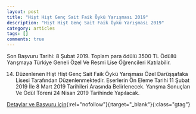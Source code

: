 ```yaml
---
layout: post
title: "Hişt Hişt Genç Sait Faik Öykü Yarışması 2019"
description: "Hişt Hişt Genç Sait Faik Öykü Yarışması 2019"
category: articles
tags: []
comments: true
---
```


Son Başvuru Tarihi: 8 Şubat 2019. Toplam para ödülü 3500 TL
Ödüllü Yarışmaya Türkiye Geneli Özel Ve Resmi Lise Öğrencileri Katılabilir.

14. Düzenlenen Hişt Hişt Genç Sait Faik Öykü Yarışması Özel Darüşşafaka Lisesi Tarafından Düzenlenmektedir. Eserlerin Ön Eleme Tarihi 11 Şubat 2019 İle 8 Mart 2019 Tarihileri Arasında Belirlenecek. Yarışma Sonuçları Ve Ödül Töreni 24 Nisan 2019 Tarihinde Yapılacak.

[Detaylar ve Başvuru için](https://www.guncel-egitim.org/2018-hist-hist-genc-sait-faik-oyku-yarismasi/?utm_source=edebiyatyarismalari.com&utm_medium=affiliate&utm_campaign=cpc){:rel="nofollow"}{:target="_blank"}{:class="gtag"}